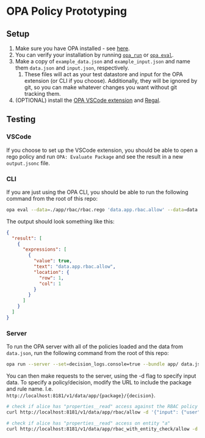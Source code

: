# OPA Policy Prototyping

## Setup

1. Make sure you have OPA installed - see [here](https://www.openpolicyagent.org/docs/latest/#running-opa).
2. You can verify your installation by running [`opa_run`](https://www.openpolicyagent.org/docs/latest/#3-try-opa-run-interactive) or [`opa eval`](https://www.openpolicyagent.org/docs/latest/#2-try-opa-eval).
3. Make a copy of `example_data.json` and `example_input.json` and name them `data.json` and `input.json`, respectively.
   1. These files will act as your test datastore and input for the OPA extension (or CLI if you choose). Additionally, they will be ignored by git, so you can make whatever changes you want without git tracking them.
4. (OPTIONAL) install the [OPA VSCode extension](https://marketplace.visualstudio.com/items?itemName=tsandall.opa) and [Regal](https://docs.styra.com/regal).

## Testing

### VSCode

If you choose to set up the VSCode extension, you should be able to open a rego policy and run `OPA: Evaluate Package` and see the result in a new `output.jsonc` file.

### CLI

If you are just using the OPA CLI, you should be able to run the following command from the root of this repo:

```bash
opa eval --data=./app/rbac/rbac.rego 'data.app.rbac.allow' --data=data.json --input=input.json
```

The output should look something like this:

```json
{
  "result": [
    {
      "expressions": [
        {
          "value": true,
          "text": "data.app.rbac.allow",
          "location": {
            "row": 1,
            "col": 1
          }
        }
      ]
    }
  ]
}
```

### Server

To run the OPA server with all of the policies loaded and the data from `data.json`, run the following command from the root of this repo:

```bash
opa run --server --set=decision_logs.console=true --bundle app/ data.json
```

You can then make requests to the server, using the -d flag to specify input data. To specify a policy/decision, modify the URL to include the package and rule name. I.e. `http://localhost:8181/v1/data/app/{package}/{decision}`.

```bash
# check if alice has "properties__read" access against the RBAC policy
curl http://localhost:8181/v1/data/app/rbac/allow -d '{"input": {"user":"alice", "actions":["properties__read"]}}'

# check if alice has "properties__read" access on entity "a"
curl http://localhost:8181/v1/data/app/rbac_with_entity_check/allow -d '{"input": {"user":"alice", "actions":["properties__read"], "entity":"a"}}'
```
